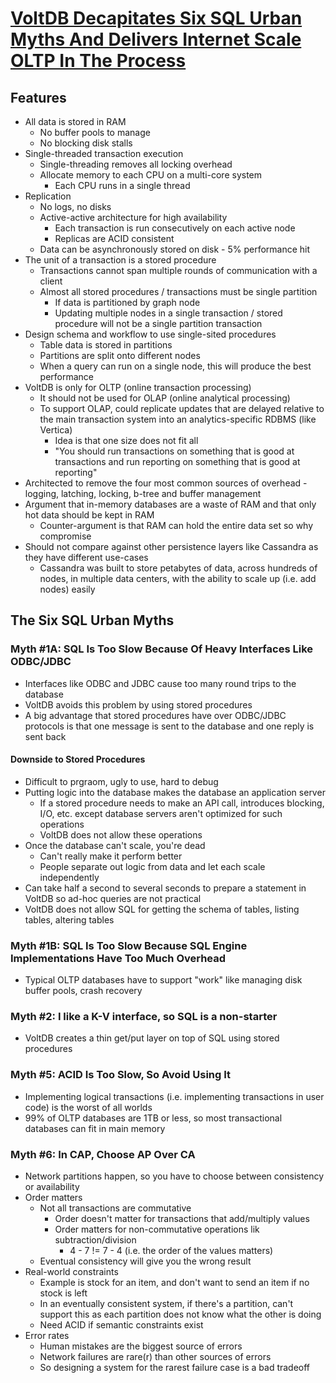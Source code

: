 # [VoltDB Decapitates Six SQL Urban Myths And Delivers Internet Scale OLTP In The Process](http://highscalability.com/blog/2010/6/28/voltdb-decapitates-six-sql-urban-myths-and-delivers-internet.html)

## Features
* All data is stored in RAM
  * No buffer pools to manage
  * No blocking disk stalls
* Single-threaded transaction execution
  * Single-threading removes all locking overhead
  * Allocate memory to each CPU on a multi-core system
    * Each CPU runs in a single thread
* Replication
  * No logs, no disks
  * Active-active architecture for high availability
    * Each transaction is run consecutively on each active node
    * Replicas are ACID consistent
  * Data can be asynchronously stored on disk - 5% performance hit
* The unit of a transaction is a stored procedure
  * Transactions cannot span multiple rounds of communication with a client
  * Almost all stored procedures / transactions must be single partition
    * If data is partitioned by graph node
    * Updating multiple nodes in a single transaction / stored procedure will not be a single partition transaction
* Design schema and workflow to use single-sited procedures
  * Table data is stored in partitions
  * Partitions are split onto different nodes
  * When a query can run on a single node, this will produce the best performance
* VoltDB is only for OLTP (online transaction processing)
  * It should not be used for OLAP (online analytical processing)
  * To support OLAP, could replicate updates that are delayed relative to the main transaction system into an analytics-specific RDBMS (like Vertica)
    * Idea is that one size does not fit all
    * "You should run transactions on something that is good at transactions and run reporting on something that is good at reporting"
* Architected to remove the four most common sources of overhead - logging, latching, locking, b-tree and buffer management
* Argument that in-memory databases are a waste of RAM and that only hot data should be kept in RAM
  * Counter-argument is that RAM can hold the entire data set so why compromise
* Should not compare against other persistence layers like Cassandra as they have different use-cases
  * Cassandra was built to store petabytes of data, across hundreds of nodes, in multiple data centers, with the ability to scale up (i.e. add nodes) easily

## The Six SQL Urban Myths

### Myth #1A: SQL Is Too Slow Because Of Heavy Interfaces Like ODBC/JDBC
* Interfaces like ODBC and JDBC cause too many round trips to the database
* VoltDB avoids this problem by using stored procedures
* A big advantage that stored procedures have over ODBC/JDBC protocols is that one message is sent to the database and one reply is sent back

#### Downside to Stored Procedures
* Difficult to prgraom, ugly to use, hard to debug
* Putting logic into the database makes the database an application server
  * If a stored procedure needs to make an API call, introduces blocking, I/O, etc. except database servers aren't optimized for such operations
  * VoltDB does not allow these operations
* Once the database can't scale, you're dead
  * Can't really make it perform better
  * People separate out logic from data and let each scale independently
* Can take half a second to several seconds to prepare a statement in VoltDB so ad-hoc queries are not practical
* VoltDB does not allow SQL for getting the schema of tables, listing tables, altering tables

### Myth #1B: SQL Is Too Slow Because SQL Engine Implementations Have Too Much Overhead
* Typical OLTP databases have to support "work" like managing disk buffer pools, crash recovery

### Myth #2: I like a K-V interface, so SQL is a non-starter 
* VoltDB creates a thin get/put layer on top of SQL using stored procedures

### Myth #5: ACID Is Too Slow, So Avoid Using It
* Implementing logical transactions (i.e. implementing transactions in user code) is the worst of all worlds
* 99% of OLTP databases are 1TB or less, so most transactional databases can fit in main memory

### Myth #6: In CAP, Choose AP Over CA
* Network partitions happen, so you have to choose between consistency or availability
* Order matters
  * Not all transactions are commutative
    * Order doesn't matter for transactions that add/multiply values
    * Order matters for non-commutative operations lik subtraction/division
      * 4 - 7 != 7 - 4 (i.e. the order of the values matters)
  * Eventual consistency will give you the wrong result
* Real-world constraints
  * Example is stock for an item, and don't want to send an item if no stock is left
  * In an eventually consistent system, if there's a partition, can't support this as each partition does not know what the other is doing
  * Need ACID if semantic constraints exist
* Error rates
  * Human mistakes are the biggest source of errors
  * Network failures are rare(r) than other sources of errors
  * So designing a system for the rarest failure case is a bad tradeoff
